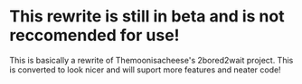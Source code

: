 
# This rewrite is still in beta and is not reccomended for use!

This is basically a rewrite of Themoonisacheese's 2bored2wait project. This is converted to look nicer and will suport more features and neater code!
